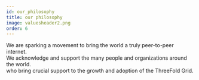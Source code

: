 ```yaml
---
id: our_philosophy
title: our philosophy
image: valuesheader2.png
order: 6
---
```


We are sparking a movement to bring the world a truly peer-to-peer internet.  
We acknowledge and support the many people and organizations around the world.  
who bring crucial support to the growth and adoption of the ThreeFold Grid.
